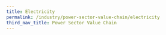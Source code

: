 ```yaml
---
title: Electricity
permalink: /industry/power-sector-value-chain/electricity
third_nav_title: Power Sector Value Chain
---
```

